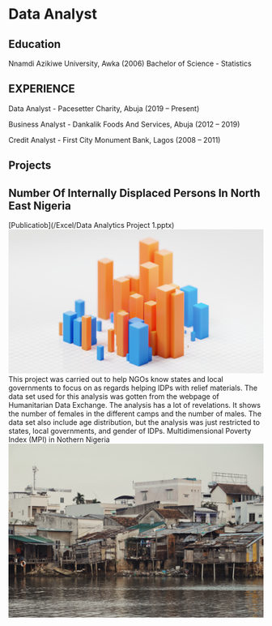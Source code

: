 # Data Analyst

## Education
Nnamdi Azikiwe University, Awka	      (2006)
Bachelor of Science - Statistics

## EXPERIENCE
Data Analyst - Pacesetter Charity, Abuja                (2019 – Present)

Business Analyst - Dankalik Foods And Services, Abuja      (2012 – 2019)

Credit Analyst - First City Monument Bank, Lagos	        (2008 – 2011)


## Projects
## Number Of Internally Displaced Persons In North East Nigeria
[Publicatiob](/Excel/Data Analytics Project 1.pptx)
![](/Images/nick-brunner-5dgXQJ7ezuU-unsplash.jpg)
This project was carried out to help NGOs know states and local governments to focus on as regards helping IDPs with relief materials.
The data set used for this analysis was gotten from the webpage of Humanitarian Data Exchange. 
The analysis has a lot of revelations. It shows the number of females in the different camps and the number of males. 
The data set also include age distribution, but the analysis was just restricted to states, local governments, and gender of IDPs.
Multidimensional Poverty Index (MPI) in Nothern Nigeria
![](/Images/jordan-opel-3VLHF9b9Plg-unsplash.jpg)
